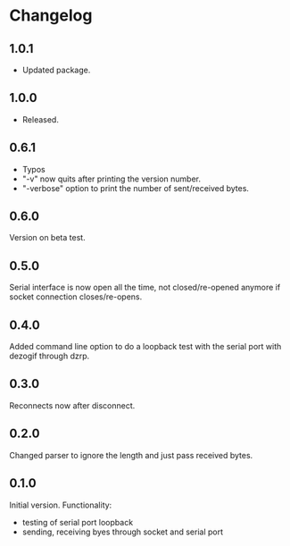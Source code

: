 # Changelog

## 1.0.1
- Updated package.

## 1.0.0
- Released.

## 0.6.1
- Typos
- "-v" now quits after printing the version number.
- "-verbose" option to print the number of sent/received bytes.

## 0.6.0
Version on beta test.

## 0.5.0
Serial interface is now open all the time, not closed/re-opened anymore if socket connection closes/re-opens.

## 0.4.0
Added command line option to do a loopback test with the serial port with dezogif through dzrp.

## 0.3.0
Reconnects now after disconnect.

## 0.2.0
Changed parser to ignore the length and just pass received bytes.

## 0.1.0
Initial version.
Functionality:
- testing of serial port loopback
- sending, receiving byes through socket and serial port
